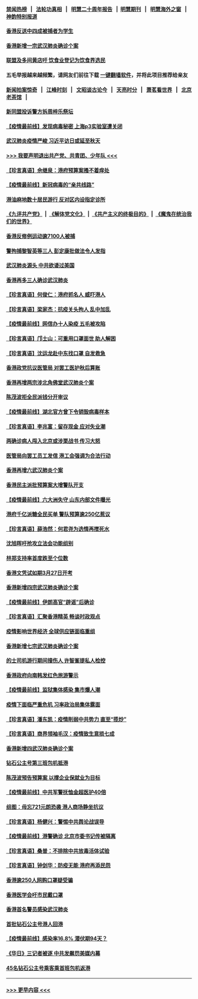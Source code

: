 #### [禁闻热榜](热点新闻.md?=0)  &nbsp;&nbsp;|&nbsp;&nbsp; [法轮功真相](https://github.com/gfw-breaker/truth/blob/master/README.md?=0) &nbsp;&nbsp;|&nbsp;&nbsp; [明慧二十周年报告](https://github.com/gfw-breaker/mh-reports/blob/master/README.md?=0) &nbsp;&nbsp;|&nbsp;&nbsp;[明慧期刊](https://github.com/gfw-breaker/mh-qikan) &nbsp;&nbsp;|&nbsp;&nbsp; [明慧海外之窗](https://github.com/gfw-breaker/mh-news/blob/master/README.md?=0) &nbsp;&nbsp;|&nbsp;&nbsp; [神韵特别报道](https://github.com/gfw-breaker/mh-news/blob/master/shenyun.md?=0)
#### [香港反送中四成被捕者为学生](../pages/nsc415/n11910730.md?t=03040102) 
#### [香港新增一宗武汉肺炎确诊个案](../pages/nsc415/n11910724.md?t=03040102) 
#### [联盟及多间黄店吁 饮食业登记为饮食界选民](../pages/nsc415/n11910718.md?t=03040102) 
#### 五毛举报越来越频繁，请网友们前往下载 [一键翻墙软件](https://github.com/gfw-breaker/ssr-accounts)，并将此项目推荐给亲友
#### [新闻拍案惊奇](https://github.com/gfw-breaker/banned-news/blob/master/pages/link4.md) &nbsp;&nbsp;|&nbsp;&nbsp; [江峰时刻](https://github.com/gfw-breaker/banned-news/blob/master/pages/link4.md) &nbsp;&nbsp;|&nbsp;&nbsp; [文昭谈古论今](https://github.com/gfw-breaker/banned-news/blob/master/pages/link4.md) &nbsp;&nbsp;|&nbsp;&nbsp; [天亮时分](https://github.com/gfw-breaker/banned-news/blob/master/pages/link4.md) &nbsp;&nbsp;|&nbsp;&nbsp; [萧茗看世界](https://github.com/gfw-breaker/banned-news/blob/master/pages/link4.md) &nbsp;&nbsp;|&nbsp;&nbsp; [北京老茶馆](https://github.com/gfw-breaker/banned-news/blob/master/pages/link4.md) &nbsp;&nbsp;|&nbsp;&nbsp; 
#### [新同盟投诉警方拆周梓乐祭坛](../pages/nsc415/n11910707.md?t=03040102) 
#### [【疫情最前线】发现病毒秘密 上海p3实验室遭关闭](../pages/nsc415/n11910640.md?t=03040102) 
#### [武汉肺炎疫情严峻 习近平访日或延至秋天](../pages/nsc415/n11910570.md?t=03040102) 
#### [>>> 我要声明退出共产党、共青团、少年队 <<<](https://github.com/begood0513/goodnews/blob/master/quit/letter.md) 
#### [【珍言真语】佘继泉：港府预算案搔不着痒处](../pages/nsc415/n11910011.md?t=03040102) 
#### [【疫情最前线】新冠病毒的“亲共线路”](../pages/nsc415/n11907734.md?t=03040102) 
#### [港油麻地数十居民游行 反对区内设指定诊所](../pages/nsc415/n11907900.md?t=03040102) 
#### [《九评共产党》](https://github.com/begood0513/9ping.md/blob/master/README.md) &nbsp;|&nbsp; [《解体党文化》](../../../../jtdwh.md/blob/master/README.md)  &nbsp;|&nbsp; [《共产主义的终极目的》](../../../../gczydzjmd.md/blob/master/README.md) &nbsp;|&nbsp; [《魔鬼在统治我们的世界》](../../../../mgztzwmdsj.md/blob/master/README.md) 
#### [香港反修例运动逾7100人被捕](../pages/nsc415/n11907922.md?t=03040102) 
#### [警拘捕黎智英等三人 彭定康批做法令人发指](../pages/nsc415/n11907905.md?t=03040102) 
#### [武汉肺炎源头 中共欲诿过美国](../pages/nsc415/n11907665.md?t=03040102) 
#### [香港再多三人确诊武汉肺炎](../pages/nsc415/n11907846.md?t=03040102) 
#### [【珍言真语】何俊仁：港府抓名人 威吓港人](../pages/nsc415/n11907561.md?t=03040102) 
#### [【珍言真语】梁家杰：抗疫关头拘人 乱中加乱](../pages/nsc415/n11907444.md?t=03040102) 
#### [【疫情最前线】网信办十人染疫 五毛被攻陷](../pages/nsc415/n11903757.md?t=03040102) 
#### [【珍言真语】邝士山：可重用口罩面世 助人解困](../pages/nsc415/n11903875.md?t=03040102) 
#### [【珍言真语】沈运龙赴中东找口罩 自发救急](../pages/nsc415/n11903291.md?t=03040102) 
#### [香港政党抗议医管局 对罢工医护秋后算账](../pages/nsc415/n11901746.md?t=03040102) 
#### [香港再增两宗涉北角佛堂武汉肺炎个案](../pages/nsc415/n11901737.md?t=03040102) 
#### [陈茂波拒全民派钱分开审议](../pages/nsc415/n11901672.md?t=03040102) 
#### [【疫情最前线】湖北官方曾下令销毁病毒样本](../pages/nsc415/n11901518.md?t=03040102) 
#### [【珍言真语】李兆富：留存现金 应对失业潮](../pages/nsc415/n11901448.md?t=03040102) 
#### [两确诊病人闯入北京或涉栗战书 传习大怒](../pages/nsc415/n11901180.md?t=03040102) 
#### [医管局向罢工员工发信 港工会强调为合法行动](../pages/nsc415/n11898870.md?t=03040102) 
#### [香港再增六武汉肺炎个案](../pages/nsc415/n11898843.md?t=03040102) 
#### [香港民主派批预算案大增警队开支](../pages/nsc415/n11898813.md?t=03040102) 
#### [【疫情最前线】六大洲失守 山东内部文件曝光](../pages/nsc415/n11898455.md?t=03040102) 
#### [港府千亿派糖全民买单 警队预算逾250亿惹议](../pages/nsc415/n11898608.md?t=03040102) 
#### [【珍言真语】薛浩然：何君尧为选情再搅死水](../pages/nsc415/n11898269.md?t=03040102) 
#### [沈旭晖吁抢攻立法会功能组别](../pages/nsc415/n11896084.md?t=03040102) 
#### [林郑支持率首度跌至个位数](../pages/nsc415/n11896058.md?t=03040102) 
#### [香港文凭试如期3月27日开考](../pages/nsc415/n11896055.md?t=03040102) 
#### [香港新增四宗武汉肺炎确诊个案](../pages/nsc415/n11896040.md?t=03040102) 
#### [【疫情最前线】伊朗高官“辟谣”后确诊](../pages/nsc415/n11895902.md?t=03040102) 
#### [【珍言真语】汇聚香港精英 畅谈时政观点](../pages/nsc415/n11895733.md?t=03040102) 
#### [疫情影响世界经济 全球供应链面临重组](../pages/nsc415/n11895634.md?t=03040102) 
#### [香港新增七宗武汉肺炎确诊个案](../pages/nsc415/n11893498.md?t=03040102) 
#### [的士司机游行期间撞伤人 许智峯提私人检控](../pages/nsc415/n11893483.md?t=03040102) 
#### [香港政府向南韩发红色旅游警示](../pages/nsc415/n11893398.md?t=03040102) 
#### [【疫情最前线】监狱集体感染 集市爆人潮](../pages/nsc415/n11893181.md?t=03040102) 
#### [疫情下面临严重危机  习率政治局集体露面](../pages/nsc415/n11893305.md?t=03040102) 
#### [【珍言真语】潘东凯：疫情削弱中共势力 直至“揽炒”](../pages/nsc415/n11892866.md?t=03040102) 
#### [【珍言真语】商界领袖毛汉：疫情致生意损七成](../pages/nsc415/n11890348.md?t=03040102) 
#### [香港新增四武汉肺炎确诊个案](../pages/nsc415/n11890610.md?t=03040102) 
#### [钻石公主号第三班包机抵港](../pages/nsc415/n11890645.md?t=03040102) 
#### [陈茂波预告预算案 以撑企业保就业为目标](../pages/nsc415/n11890574.md?t=03040102) 
#### [【疫情最前线】中共军警抚恤金超医护40倍](../pages/nsc415/n11890458.md?t=03040102) 
#### [组图：毋忘721元朗恐袭 港人商场静坐抗议](../pages/nsc415/n11876882.md?t=03040102) 
#### [【珍言真语】杨健兴：警惕中共舆论战误导](../pages/nsc415/n11888131.md?t=03040102) 
#### [【疫情最前线】港警确诊 北京市委书记传被隔离](../pages/nsc415/n11886872.md?t=03040102) 
#### [【珍言真语】桑普：不排除中共放毒活体试验](../pages/nsc415/n11886832.md?t=03040102) 
#### [【珍言真语】钟剑华：防疫无能 港府再添民怨](../pages/nsc415/n11884504.md?t=03040102) 
#### [香港逾250人网购口罩疑受骗](../pages/nsc415/n11884388.md?t=03040102) 
#### [香港医学会吁市民戴口罩](../pages/nsc415/n11884367.md?t=03040102) 
#### [香港首名警员感染武汉肺炎](../pages/nsc415/n11884357.md?t=03040102) 
#### [首批钻石公主号港人回港](../pages/nsc415/n11884333.md?t=03040102) 
#### [【疫情最前线】感染率16.8% 潜伏期94天？](../pages/nsc415/n11884256.md?t=03040102) 
#### [《华日》三记者被逐 中共发飙罚美媒内幕](../pages/nsc415/n11884184.md?t=03040102) 
#### [45名钻石公主号乘客乘首班包机返港](../pages/nsc415/n11881770.md?t=03040102) 

----
#### [ >>> 更早内容 <<< ](../indexes/nsc415-earlier.md)
